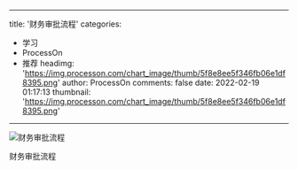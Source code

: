
---
title: '财务审批流程'
categories: 
 - 学习
 - ProcessOn
 - 推荐
headimg: 'https://img.processon.com/chart_image/thumb/5f8e8ee5f346fb06e1df8395.png'
author: ProcessOn
comments: false
date: 2022-02-19 01:17:13
thumbnail: 'https://img.processon.com/chart_image/thumb/5f8e8ee5f346fb06e1df8395.png'
---

<div>   
<img class="thumb" alt="财务审批流程" src="https://img.processon.com/chart_image/thumb/5f8e8ee5f346fb06e1df8395.png" referrerpolicy="no-referrer">
<p>财务审批流程</p>  
</div>
            